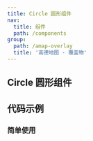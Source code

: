 ```yaml
---
title: Circle 圆形组件
nav:
  title: 组件
  path: /components
group:
  path: /amap-overlay
  title: '高德地图 - 覆盖物'
---
```


## Circle 圆形组件

## 代码示例

### 简单使用

<code src="./demo/demo-01.tsx" />
